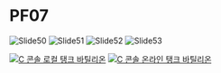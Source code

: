 # PF07
![Slide50](https://user-images.githubusercontent.com/92925909/139177367-980a7d4b-99cd-4973-9c95-4eb446d45721.png)
![Slide51](https://user-images.githubusercontent.com/92925909/139177369-eaeeabed-bb17-45b3-ac67-a5df9248e456.png)
![Slide52](https://user-images.githubusercontent.com/92925909/139177370-21b26001-7678-4cf9-a470-0fe2ef965293.png)
![Slide53](https://user-images.githubusercontent.com/92925909/139177360-7c3b68ea-ed4b-4afb-a90a-4bb015b10430.png)

[![C 콘솔 로컬 탱크 바틸리온](https://img.youtube.com/vi/5uDvSe7-868/0.jpg)](https://youtu.be/5uDvSe7-868)
[![C 콘솔 온라인 탱크 바틸리온](https://img.youtube.com/vi/QXdSVgwZpE0/0.jpg)](https://youtu.be/QXdSVgwZpE0)
